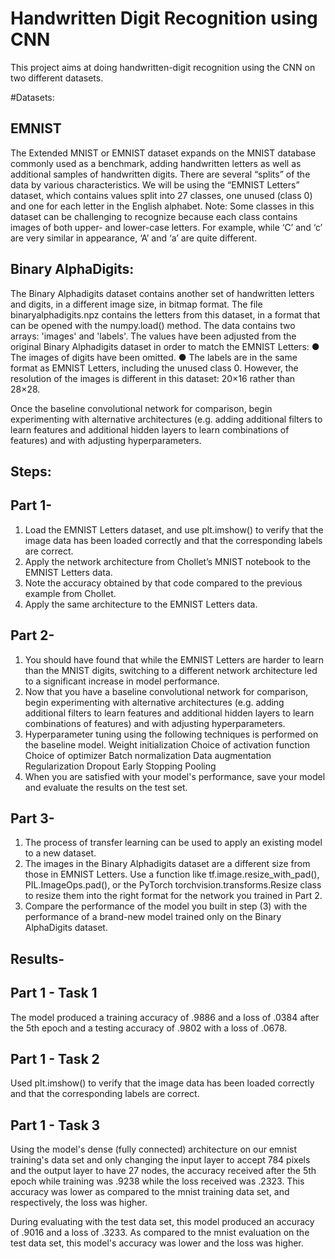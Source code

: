 


# Handwritten Digit Recognition using CNN
This project aims at doing handwritten-digit recognition using the CNN on two different datasets.

#Datasets:
## EMNIST
The Extended MNIST or EMNIST dataset expands on the MNIST database commonly used as
a benchmark, adding handwritten letters as well as additional samples of handwritten digits. There are several “splits” of the data by various characteristics. We will be using the “EMNIST Letters” dataset, which contains values split into 27 classes, one unused (class 0) and one for
each letter in the English alphabet.
Note: Some classes in this dataset can be challenging to recognize because each class
contains images of both upper- and lower-case letters. For example, while ‘C’ and ‘c’ are very
similar in appearance, ‘A’ and ‘a’ are quite different.

## Binary AlphaDigits:
The Binary Alphadigits dataset contains another set of handwritten letters and digits, in a different image size, in bitmap format. The file binaryalphadigits.npz contains the letters from this dataset, in a format that can be
opened with the numpy.load() method. The data contains two arrays: 'images' and
'labels'. The values have been adjusted from the original Binary Alphadigits dataset in order
to match the EMNIST Letters:
● The images of digits have been omitted.
● The labels are in the same format as EMNIST Letters, including the unused class 0.
However, the resolution of the images is different in this dataset: 20×16 rather than 28×28.

Once the baseline convolutional network for comparison, begin
experimenting with alternative architectures (e.g. adding additional filters to learn
features and additional hidden layers to learn combinations of features) and with
adjusting hyperparameters.

## Steps:
## Part 1-
1. Load the EMNIST Letters dataset, and use plt.imshow() to verify that the image data has been loaded correctly and that the corresponding labels are correct.
2. Apply the network architecture from Chollet’s MNIST notebook to the EMNIST Letters data.
3. Note the accuracy obtained by that code compared to the previous example from Chollet.
4. Apply the same architecture to the EMNIST Letters data.

## Part 2-
1. You should have found that while the EMNIST Letters are harder to learn than the MNIST digits, switching to a different network architecture led to a significant increase in model performance.
2. Now that you have a baseline convolutional network for comparison, begin experimenting with alternative architectures (e.g. adding additional filters to learn features and additional hidden layers to learn combinations of features) and with adjusting hyperparameters.
3. Hyperparameter tuning using the following techniques is performed on the baseline model.
Weight initialization
Choice of activation function
Choice of optimizer
Batch normalization
Data augmentation
Regularization
Dropout
Early Stopping
Pooling
4. When you are satisfied with your model's performance, save your model and evaluate the results on the test set.

## Part 3-
1. The process of transfer learning can be used to apply an existing model to a new dataset.
2. The images in the Binary Alphadigits dataset are a different size from those in EMNIST Letters. Use a function like tf.image.resize_with_pad(), PIL.ImageOps.pad(), or the PyTorch torchvision.transforms.Resize class to resize them into the right format for the network you trained in Part 2.
3. Compare the performance of the model you built in step (3) with the performance of a brand-new model trained only on the Binary AlphaDigits dataset.

## Results-
## Part 1 - Task 1
The model produced a training accuracy of .9886 and a loss of .0384 after the 5th epoch and a testing accuracy of .9802 with a loss of .0678.

## Part 1 - Task 2
Used plt.imshow() to verify that the image data has been loaded correctly and that the corresponding labels are correct.

## Part 1 - Task 3
Using the model's dense (fully connected) architecture on our emnist training's data set and only changing the input layer to accept 784 pixels and the output layer to have 27 nodes, the accuracy received after the 5th epoch while training was .9238 while the loss received was .2323. This accuracy was lower as compared to the mnist training data set, and respectively, the loss was higher.

During evaluating with the test data set, this model produced an accuracy of .9016 and a loss of .3233. As compared to the mnist evaluation on the test data set, this model's accuracy was lower and the loss was higher.


